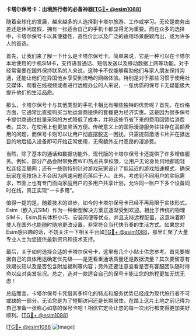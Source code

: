 **卡塔尔保号卡：出境旅行者的必备神器[[TG💪+ @esim1088](https://t.me/s/esim1088)]**

随着全球化的发展，越来越多的人选择到卡塔尔旅游、工作或学习。无论是商务出差还是休闲度假，拥有一张适合自己的手机卡都显得尤为重要。而在众多的选择中，卡塔尔保号卡以其便捷性、高性价比以及广泛的适用场景脱颖而出，成为许多人的首选。

首先，让我们来了解一下什么是卡塔尔保号卡。简单来说，它是一种可以在卡塔尔本地使用的手机SIM卡，支持语音通话、短信发送以及移动数据上网等功能。对于经常需要在国外保持联系的人来说，这种卡不仅能够帮助他们与家人朋友保持沟通，还能让他们在异国他乡享受到流畅的网络体验。特别是对于那些习惯于使用社交媒体、观看在线视频或者进行远程办公的人来说，一张优质的保号卡无疑能极大提升他们的生活品质。

那么，卡塔尔保号卡与其他类型的手机卡相比有哪些独特的优势呢？首先，在价格方面，它通常比直接购买当地运营商提供的套餐更为经济实惠。这是因为很多保号卡提供商通过批量采购的方式降低了成本，并将这些节省下来的费用回馈给消费者。其次，在使用上也更加灵活方便。传统意义上的国际漫游服务往往存在高额费用的问题，而保号卡则可以让用户彻底摆脱这一困扰。只需提前激活卡片并在抵达目的地后插入设备即可开始正常使用，无需额外支付高昂的漫游费。

当然，除了基本的通话和数据功能外，现代版的卡塔尔保号卡还提供了许多增值服务。例如，部分产品会附带免费WiFi热点共享权限，让用户无论身处何地都能轻松连接互联网；还有一些则特别针对游戏玩家设计了低延迟的游戏加速模式，确保玩家在竞技场上不会因为网速问题而落后于人。此外，考虑到不同用户的实际需求，市面上也有专门面向家庭用户的多用户共享计划，允许同一账户下多个设备同时在线，真正实现“一卡多用”。

值得一提的是，随着技术的进步，如今的卡塔尔保号卡已经不再局限于实体形式。Esim（嵌入式SIM）作为一种新型解决方案正逐渐受到欢迎。相比于传统的物理SIM卡，Esim具有体积小巧、安装简便等优点，并且支持远程配置，这意味着即使人在国外也能随时随地更改设置，非常符合当代快节奏的生活方式。如果您对Esim感兴趣的话，不妨关注一下相关平台如[TG💪+ @esim1088](https://t.me/s/esim1088)，那里汇聚了大量专业人士为您提供最新资讯和技术支持。

最后，关于如何选择合适的卡塔尔保号卡，这里有几个小贴士供您参考。首先要根据自己的具体用途确定优先级——是更看重通话质量还是数据流量？其次要留意有效期长短以及是否包含附加福利等内容；另外还要注意查看是否有客服团队随时待命以应对突发状况。总之，选对一款适合自己的保号卡能让您的旅程更加无忧无虑！

总结而言，卡塔尔保号卡凭借其多样化的特点和服务优势已经成为现代旅行者不可或缺的一部分。无论您是为了短期访问还是长期居住，在踏上这片土地之前记得为自己准备一张称心如意的保号卡吧！相信它定会让您的每一次出行都变得更加美好顺利。[[TG💪+ @esim1088](https://t.me/s/esim1088)]

[[TG💪+ @esim1088](https://t.me/s/esim1088) ![Image](https://i.postimg.cc/4NQfJmqS/Snipaste-2025-05-13-00-14-12.png)]